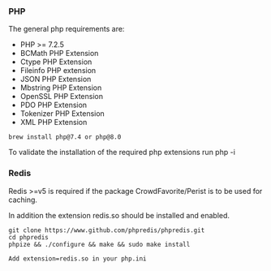 ### PHP
The general php requirements are:

* PHP >= 7.2.5
* BCMath PHP Extension
* Ctype PHP Extension
* Fileinfo PHP extension
* JSON PHP Extension
* Mbstring PHP Extension
* OpenSSL PHP Extension
* PDO PHP Extension
* Tokenizer PHP Extension
* XML PHP Extension

```
brew install php@7.4 or php@8.0
```
To validate the installation of the required php extensions run php -i

### Redis
Redis >=v5 is required if the package CrowdFavorite/Perist is to be used for caching.

In addition the extension redis.so should be installed and enabled.
```
git clone https://www.github.com/phpredis/phpredis.git
cd phpredis
phpize && ./configure && make && sudo make install

Add extension=redis.so in your php.ini
```
